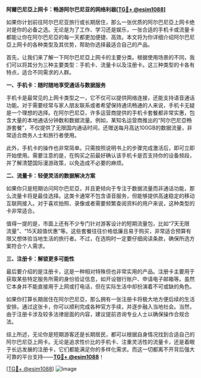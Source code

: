 **阿爾巴尼亞上网卡：畅游阿尔巴尼亚的网络利器[[TG💪+ @esim1088](https://t.me/s/esim1088)]**

如果你计划前往阿尔巴尼亚旅行或长期居住，那么一张优质的阿尔巴尼亞上网卡绝对是你的必备之选。无论是为了工作、学习还是娱乐，一张合适的手机卡或流量卡都能让你在阿尔巴尼亞的每一天都更加便捷、高效。本文将为你详细介绍阿尔巴尼亞上网卡的各种类型及其优势，帮助你选择最适合自己的产品。

首先，让我们来了解一下阿尔巴尼亞上网卡的主要分类。根据使用场景的不同，我们可以将其分为三种主要类型：手机卡、流量卡以及注册卡。这三种类型的卡各有特点，适合不同需求的人群。

**一、手机卡：随时随地享受通话与数据服务**

手机卡是最常见的上网卡类型之一，它不仅可以提供网络连接，还能支持语音通话功能。对于需要经常与家人朋友联系或者希望保持通讯畅通的人来说，手机卡无疑是一个理想的选择。在阿尔巴尼亞，许多运营商提供的手机卡套餐都非常实惠，包含大量的本地通话分钟数和数据流量。例如，某知名运营商推出的“阿尔巴尼亞畅游套餐”，不仅提供了无限国内通话时间，还赠送每月高达100GB的数据流量，非常适合商务人士和旅行者使用。

此外，手机卡的操作也非常简单。只需按照说明书上的步骤完成激活后，即可立即开始使用。需要注意的是，在购买之前最好确认该手机卡是否支持你的设备频段，并了解清楚国际漫游政策，以免造成不必要的麻烦。

**二、流量卡：轻便灵活的数据解决方案**

如果你只是短期访问阿尔巴尼亞，并且更倾向于专注于数据流量而非通话功能，那么流量卡将是最佳选择。这类卡通常不包含语音服务，但能够提供高速稳定的移动互联网接入。对于喜欢拍照、录像或者需要频繁查阅资料的用户来说，这种类型的卡非常适合。

值得一提的是，市面上还有不少专门针对游客设计的短期流量包，比如“7天无限流量”、“15天超值优惠”等。这些套餐往往价格低廉且易于购买，非常适合预算有限又想体验当地生活的旅行者。不过，在选购时一定要仔细阅读条款，确保所选方案符合个人需求。

**三、注册卡：解锁更多可能性**

最后要介绍的是注册卡，这是一种相对特殊但也非常实用的产品。注册卡主要用于获取某些特定服务所需的身份验证信息，如开设银行账户、申请电子邮箱等。虽然它本身并不能直接用于上网或打电话，但在实际生活中却扮演着不可或缺的角色。

如果你打算长期居住在阿尔巴尼亞，那么拥有一张注册卡将极大地方便后续的生活安排。通过这张卡，你可以顺利完成各种官方手续，并逐步融入当地社会。当然，由于注册卡涉及较多法律层面的内容，建议提前咨询专业人士以确保操作合规合法。

综上所述，无论你是短期游客还是长期居民，都可以根据自身情况找到合适自己的阿尔巴尼亞上网卡。无论是追求性价比的手机卡、注重灵活性的流量卡，还是着眼于长远发展的注册卡，它们都能满足你的多样化需求。而这一切都离不开背后强大可靠的平台支持——**[TG💪+ @esim1088](https://t.me/s/esim1088)**！

[[TG💪+ @esim1088](https://t.me/s/esim1088)] 
![Image](https://i.postimg.cc/4NQfJmqS/Snipaste-2025-05-13-00-14-12.png)